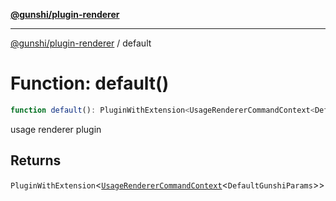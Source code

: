 [**@gunshi/plugin-renderer**](../index.md)

***

[@gunshi/plugin-renderer](../index.md) / default

# Function: default()

```ts
function default(): PluginWithExtension<UsageRendererCommandContext<DefaultGunshiParams>>;
```

usage renderer plugin

## Returns

`PluginWithExtension`\<[`UsageRendererCommandContext`](../interfaces/UsageRendererCommandContext.md)\<`DefaultGunshiParams`\>\>
